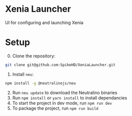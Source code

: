 # Xenia Launcher

UI for configuring and launching Xenia

# Setup

0. Clone the repository:
 ```sh
 git clone git@github.com:SpikeHD/XeniaLauncher.git
 ```
1. Install `neu`:
 ```sh
 npm install -g @neutralinojs/neu
 ```
2. Run `neu update` to download the Neutralino binaries
3. Run `npm install` or `yarn install` to install dependancies
4. To start the project in dev mode, run `npm run dev`
5. To package the project, run `npm run build`

